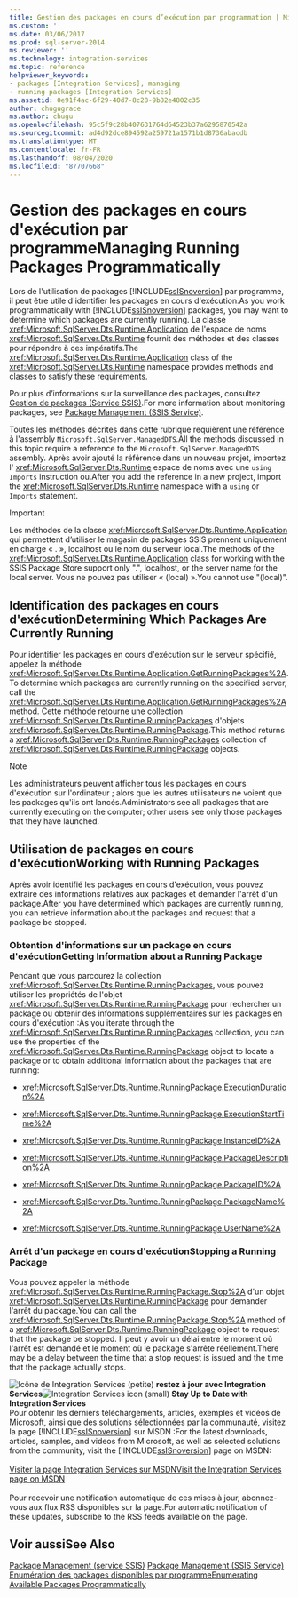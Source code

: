 ```yaml
---
title: Gestion des packages en cours d’exécution par programmation | Microsoft Docs
ms.custom: ''
ms.date: 03/06/2017
ms.prod: sql-server-2014
ms.reviewer: ''
ms.technology: integration-services
ms.topic: reference
helpviewer_keywords:
- packages [Integration Services], managing
- running packages [Integration Services]
ms.assetid: 0e91f4ac-6f29-40d7-8c28-9b82e4802c35
author: chugugrace
ms.author: chugu
ms.openlocfilehash: 95c5f9c28b407631764d64523b37a6295870542a
ms.sourcegitcommit: ad4d92dce894592a259721a1571b1d8736abacdb
ms.translationtype: MT
ms.contentlocale: fr-FR
ms.lasthandoff: 08/04/2020
ms.locfileid: "87707668"
---
```

# <a name="managing-running-packages-programmatically"></a><span data-ttu-id="04cc0-102">Gestion des packages en cours d'exécution par programme</span><span class="sxs-lookup"><span data-stu-id="04cc0-102">Managing Running Packages Programmatically</span></span>
  <span data-ttu-id="04cc0-103">Lors de l'utilisation de packages [!INCLUDE[ssISnoversion](../../includes/ssisnoversion-md.md)] par programme, il peut être utile d'identifier les packages en cours d'exécution.</span><span class="sxs-lookup"><span data-stu-id="04cc0-103">As you work programmatically with [!INCLUDE[ssISnoversion](../../includes/ssisnoversion-md.md)] packages, you may want to determine which packages are currently running.</span></span> <span data-ttu-id="04cc0-104">La classe <xref:Microsoft.SqlServer.Dts.Runtime.Application> de l'espace de noms <xref:Microsoft.SqlServer.Dts.Runtime> fournit des méthodes et des classes pour répondre à ces impératifs.</span><span class="sxs-lookup"><span data-stu-id="04cc0-104">The <xref:Microsoft.SqlServer.Dts.Runtime.Application> class of the <xref:Microsoft.SqlServer.Dts.Runtime> namespace provides methods and classes to satisfy these requirements.</span></span>  
  
 <span data-ttu-id="04cc0-105">Pour plus d’informations sur la surveillance des packages, consultez [Gestion de packages &#40;Service SSIS&#41;](../service/package-management-ssis-service.md).</span><span class="sxs-lookup"><span data-stu-id="04cc0-105">For more information about monitoring packages, see [Package Management &#40;SSIS Service&#41;](../service/package-management-ssis-service.md).</span></span>  
  
 <span data-ttu-id="04cc0-106">Toutes les méthodes décrites dans cette rubrique requièrent une référence à l'assembly `Microsoft.SqlServer.ManagedDTS`.</span><span class="sxs-lookup"><span data-stu-id="04cc0-106">All the methods discussed in this topic require a reference to the `Microsoft.SqlServer.ManagedDTS` assembly.</span></span> <span data-ttu-id="04cc0-107">Après avoir ajouté la référence dans un nouveau projet, importez l' <xref:Microsoft.SqlServer.Dts.Runtime> espace de noms avec une `using` `Imports` instruction ou.</span><span class="sxs-lookup"><span data-stu-id="04cc0-107">After you add the reference in a new project, import the <xref:Microsoft.SqlServer.Dts.Runtime> namespace with a `using` or `Imports` statement.</span></span>  
  
> [!IMPORTANT]  
>  <span data-ttu-id="04cc0-108">Les méthodes de la classe <xref:Microsoft.SqlServer.Dts.Runtime.Application> qui permettent d’utiliser le magasin de packages SSIS prennent uniquement en charge « . », localhost ou le nom du serveur local.</span><span class="sxs-lookup"><span data-stu-id="04cc0-108">The methods of the <xref:Microsoft.SqlServer.Dts.Runtime.Application> class for working with the SSIS Package Store support only ".", localhost, or the server name for the local server.</span></span> <span data-ttu-id="04cc0-109">Vous ne pouvez pas utiliser « (local) ».</span><span class="sxs-lookup"><span data-stu-id="04cc0-109">You cannot use "(local)".</span></span>  
  
## <a name="determining-which-packages-are-currently-running"></a><span data-ttu-id="04cc0-110">Identification des packages en cours d'exécution</span><span class="sxs-lookup"><span data-stu-id="04cc0-110">Determining Which Packages Are Currently Running</span></span>  
 <span data-ttu-id="04cc0-111">Pour identifier les packages en cours d'exécution sur le serveur spécifié, appelez la méthode <xref:Microsoft.SqlServer.Dts.Runtime.Application.GetRunningPackages%2A>.</span><span class="sxs-lookup"><span data-stu-id="04cc0-111">To determine which packages are currently running on the specified server, call the <xref:Microsoft.SqlServer.Dts.Runtime.Application.GetRunningPackages%2A> method.</span></span> <span data-ttu-id="04cc0-112">Cette méthode retourne une collection <xref:Microsoft.SqlServer.Dts.Runtime.RunningPackages> d'objets <xref:Microsoft.SqlServer.Dts.Runtime.RunningPackage>.</span><span class="sxs-lookup"><span data-stu-id="04cc0-112">This method returns a <xref:Microsoft.SqlServer.Dts.Runtime.RunningPackages> collection of <xref:Microsoft.SqlServer.Dts.Runtime.RunningPackage> objects.</span></span>  
  
> [!NOTE]  
>  <span data-ttu-id="04cc0-113">Les administrateurs peuvent afficher tous les packages en cours d'exécution sur l'ordinateur ; alors que les autres utilisateurs ne voient que les packages qu'ils ont lancés.</span><span class="sxs-lookup"><span data-stu-id="04cc0-113">Administrators see all packages that are currently executing on the computer; other users see only those packages that they have launched.</span></span>  
  
## <a name="working-with-running-packages"></a><span data-ttu-id="04cc0-114">Utilisation de packages en cours d'exécution</span><span class="sxs-lookup"><span data-stu-id="04cc0-114">Working with Running Packages</span></span>  
 <span data-ttu-id="04cc0-115">Après avoir identifié les packages en cours d'exécution, vous pouvez extraire des informations relatives aux packages et demander l'arrêt d'un package.</span><span class="sxs-lookup"><span data-stu-id="04cc0-115">After you have determined which packages are currently running, you can retrieve information about the packages and request that a package be stopped.</span></span>  
  
### <a name="getting-information-about-a-running-package"></a><span data-ttu-id="04cc0-116">Obtention d'informations sur un package en cours d'exécution</span><span class="sxs-lookup"><span data-stu-id="04cc0-116">Getting Information about a Running Package</span></span>  
 <span data-ttu-id="04cc0-117">Pendant que vous parcourez la collection <xref:Microsoft.SqlServer.Dts.Runtime.RunningPackages>, vous pouvez utiliser les propriétés de l'objet <xref:Microsoft.SqlServer.Dts.Runtime.RunningPackage> pour rechercher un package ou obtenir des informations supplémentaires sur les packages en cours d'exécution :</span><span class="sxs-lookup"><span data-stu-id="04cc0-117">As you iterate through the <xref:Microsoft.SqlServer.Dts.Runtime.RunningPackages> collection, you can use the properties of the <xref:Microsoft.SqlServer.Dts.Runtime.RunningPackage> object to locate a package or to obtain additional information about the packages that are running:</span></span>  
  
-   <xref:Microsoft.SqlServer.Dts.Runtime.RunningPackage.ExecutionDuration%2A>  
  
-   <xref:Microsoft.SqlServer.Dts.Runtime.RunningPackage.ExecutionStartTime%2A>  
  
-   <xref:Microsoft.SqlServer.Dts.Runtime.RunningPackage.InstanceID%2A>  
  
-   <xref:Microsoft.SqlServer.Dts.Runtime.RunningPackage.PackageDescription%2A>  
  
-   <xref:Microsoft.SqlServer.Dts.Runtime.RunningPackage.PackageID%2A>  
  
-   <xref:Microsoft.SqlServer.Dts.Runtime.RunningPackage.PackageName%2A>  
  
-   <xref:Microsoft.SqlServer.Dts.Runtime.RunningPackage.UserName%2A>  
  
### <a name="stopping-a-running-package"></a><span data-ttu-id="04cc0-118">Arrêt d'un package en cours d'exécution</span><span class="sxs-lookup"><span data-stu-id="04cc0-118">Stopping a Running Package</span></span>  
 <span data-ttu-id="04cc0-119">Vous pouvez appeler la méthode <xref:Microsoft.SqlServer.Dts.Runtime.RunningPackage.Stop%2A> d'un objet <xref:Microsoft.SqlServer.Dts.Runtime.RunningPackage> pour demander l'arrêt du package.</span><span class="sxs-lookup"><span data-stu-id="04cc0-119">You can call the <xref:Microsoft.SqlServer.Dts.Runtime.RunningPackage.Stop%2A> method of a <xref:Microsoft.SqlServer.Dts.Runtime.RunningPackage> object to request that the package be stopped.</span></span> <span data-ttu-id="04cc0-120">Il peut y avoir un délai entre le moment où l'arrêt est demandé et le moment où le package s'arrête réellement.</span><span class="sxs-lookup"><span data-stu-id="04cc0-120">There may be a delay between the time that a stop request is issued and the time that the package actually stops.</span></span>  
  
<span data-ttu-id="04cc0-121">![Icône de Integration Services (petite)](../media/dts-16.gif "Icône Integration Services (petite)")  **restez à jour avec Integration Services**</span><span class="sxs-lookup"><span data-stu-id="04cc0-121">![Integration Services icon (small)](../media/dts-16.gif "Integration Services icon (small)")  **Stay Up to Date with Integration Services**</span></span><br /> <span data-ttu-id="04cc0-122">Pour obtenir les derniers téléchargements, articles, exemples et vidéos de Microsoft, ainsi que des solutions sélectionnées par la communauté, visitez la page [!INCLUDE[ssISnoversion](../../includes/ssisnoversion-md.md)] sur MSDN :</span><span class="sxs-lookup"><span data-stu-id="04cc0-122">For the latest downloads, articles, samples, and videos from Microsoft, as well as selected solutions from the community, visit the [!INCLUDE[ssISnoversion](../../includes/ssisnoversion-md.md)] page on MSDN:</span></span><br /><br /> [<span data-ttu-id="04cc0-123">Visiter la page Integration Services sur MSDN</span><span class="sxs-lookup"><span data-stu-id="04cc0-123">Visit the Integration Services page on MSDN</span></span>](https://go.microsoft.com/fwlink/?LinkId=136655)<br /><br /> <span data-ttu-id="04cc0-124">Pour recevoir une notification automatique de ces mises à jour, abonnez-vous aux flux RSS disponibles sur la page.</span><span class="sxs-lookup"><span data-stu-id="04cc0-124">For automatic notification of these updates, subscribe to the RSS feeds available on the page.</span></span>  
  
## <a name="see-also"></a><span data-ttu-id="04cc0-125">Voir aussi</span><span class="sxs-lookup"><span data-stu-id="04cc0-125">See Also</span></span>  
 <span data-ttu-id="04cc0-126">[Package Management &#40;service SSIS&#41;](../service/package-management-ssis-service.md) </span><span class="sxs-lookup"><span data-stu-id="04cc0-126">[Package Management &#40;SSIS Service&#41;](../service/package-management-ssis-service.md) </span></span>  
 [<span data-ttu-id="04cc0-127">Énumération des packages disponibles par programme</span><span class="sxs-lookup"><span data-stu-id="04cc0-127">Enumerating Available Packages Programmatically</span></span>](../run-manage-packages-programmatically/enumerating-available-packages-programmatically.md)  
  
  
